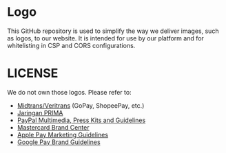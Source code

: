 # Logo
This GitHub repository is used to simplify the way we deliver images, such as logos, to our website.
It is intended for use by our platform and for whitelisting in CSP and CORS configurations.

# LICENSE
We do not own those logos. Please refer to:
- [Midtrans/Veritrans](https://github.com/veritrans/logo) (GoPay, ShopeePay, etc.)
- [Jaringan PRIMA](https://www.jaringanprima.co.id/)
- [PayPal Multimedia, Press Kits and Guidelines](https://newsroom.paypal-corp.com/media-resources)
- [Mastercard Brand Center](https://www.mastercard.com/brandcenter/en/home)
- [Apple Pay Marketing Guidelines](https://developer.apple.com/apple-pay/marketing/)
- [Google Pay Brand Guidelines](https://developers.google.com/pay/api/web/guides/brand-guidelines#logo-mark)